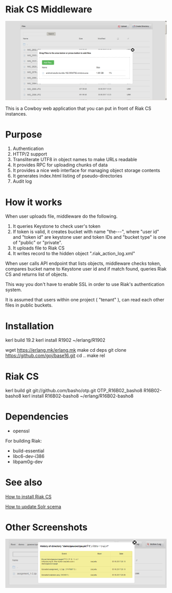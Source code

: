 Riak CS Middleware
==================

![Screenshot](riak_middleware_screenshot.png)


This is a Cowboy web application that you can put in front of Riak CS instances.

Purpose
=======

1. Authentication
2. HTTP/2 support
3. Transliterate UTF8 in object names to make URLs readable
4. It provides RPC for uploading chunks of data
5. It provides a nice web interface for managing object storage contents
6. It generates index.html listing of pseudo-directories
7. Audit log

How it works
============

When user uploads file, middleware do the following.

1. It queries Keystone to check user's token
2. If token is valid, it creates bucket with name "the-<user name>-<tenant name>-<bucket type>",
   where "user id" and "token id" are keystone user and token IDs and "bucket type"
   is one of "public" or "private".
3. It uploads file to Riak CS
4. It writes record to the hidden object ".riak_action_log.xml"

When user calls API endpoint that lists objects, middleware checks token,
compares bucket name to Keystone user id and if match found, queries Riak CS
and returns list of objects.

This way you don't have to enable SSL in order to use Riak's authentication system.

It is assumed that users within one project ( "tenant" ),
can read each other files in public buckets.


Installation
==========
kerl build 19.2
kerl install R1902 ~/erlang/R1902

wget https://erlang.mk/erlang.mk
make
cd deps
git clone https://github.com/goj/base16.git
cd ..
make rel

Riak CS
=======
kerl build git git://github.com/basho/otp.git OTP_R16B02_basho8 R16B02-basho8
kerl install R16B02-basho8 ~/erlang/R16B02-basho8


Dependencies
============
* openssl

For building Riak:
* build-essential
* libc6-dev-i386
* libpam0g-dev


See also
========
[How to install Riak CS](/doc/riak_cs_setup.txt)

[How to update Solr scema](/doc/solr_setup.txt)


Other Screenshots
=================

![Action Log](action_log_screenshot.png)
